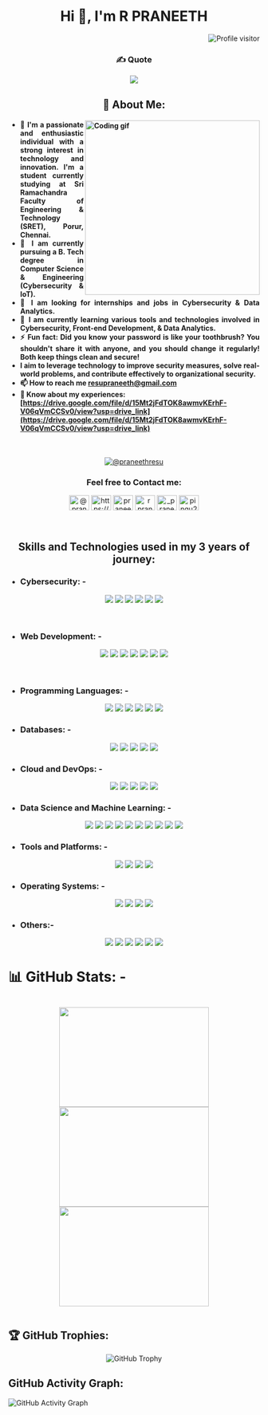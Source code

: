 <h1 align="center">Hi 👋, I'm R PRANEETH</h1>

<img align="right" src="https://visitcount.itsvg.in/api?id=resu2003&icon=1&color=4)](https://visitcount.itsvg.in" alt="Profile visitor" /><br>

 <h3 align="center">✍️ Quote 

[![](https://quotes-github-readme.vercel.app/api?type=horizontal&theme=tokyonight)]()</h3>

## <h2 align="center"> 💫 About Me:</h2>
<h4 align="justify">

<img align="right" width="350" src="https://github.com/resu2003/resu2003/blob/main/cyber.webp" alt="Coding gif" />

- 🔭 I'm a passionate and enthusiastic individual with a strong interest in technology and innovation. I'm a student currently studying at Sri Ramachandra Faculty of Engineering & Technology (SRET), Porur, Chennai.<br>
- 👯 I am currently pursuing a B. Tech degree in Computer Science & Engineering (Cybersecurity & IoT). <br>
- 🤝 I am looking for internships and jobs in Cybersecurity & Data Analytics.<br>
- 🌱 I am currently learning various tools and technologies involved in Cybersecurity, Front-end Development, & Data Analytics.<br>
- ⚡ Fun fact: Did you know your password is like your toothbrush? You shouldn't share it with anyone, and you should change it regularly! Both keep things clean and secure!
- I aim to leverage technology to improve security measures, solve real-world problems, and contribute effectively to organizational security.
- 📫 How to reach me **resupraneeth@gmail.com**
- 📄 Know about my experiences: <br>
[https://drive.google.com/file/d/15Mt2jFdTOK8awmvKErhF-V06qVmCCSv0/view?usp=drive_link](https://drive.google.com/file/d/15Mt2jFdTOK8awmvKErhF-V06qVmCCSv0/view?usp=drive_link)
</h3>
<br>
<p align="center">
  <a href="https://twitter.com/@praneethresu" target="_blank"><img src="https://img.shields.io/twitter/follow/praneethresu?style=social" alt="@praneethresu" /></a>

<h3 align="center">Feel free to Contact me:</h3>
<p align="center">
<a href="https://twitter.com/@praneethresu" target="blank"><img align="center" src="https://raw.githubusercontent.com/rahuldkjain/github-profile-readme-generator/master/src/images/icons/Social/twitter.svg" alt="@praneethresu" height="30" width="40" /></a>
<a href="https://www.linkedin.com/in/r-praneeth-28ba7b252/" target="blank"><img align="center" src="https://raw.githubusercontent.com/rahuldkjain/github-profile-readme-generator/master/src/images/icons/Social/linked-in-alt.svg" alt="https://www.linkedin.com/in/r-praneeth-28ba7b252/" height="30" width="40" /></a>
<a href="https://kaggle.com/praneethresu" target="blank"><img align="center" src="https://raw.githubusercontent.com/rahuldkjain/github-profile-readme-generator/master/src/images/icons/Social/kaggle.svg" alt="praneethresu" height="30" width="40" /></a>
<a href="https://www.facebook.com/praneeth.resu/" target="blank"><img align="center" src="https://raw.githubusercontent.com/rahuldkjain/github-profile-readme-generator/master/src/images/icons/Social/facebook.svg" alt="r praneeth" height="30" width="40" /></a>
<a href="https://instagram.com/_praneeth_2509" target="blank"><img align="center" src="https://raw.githubusercontent.com/rahuldkjain/github-profile-readme-generator/master/src/images/icons/Social/instagram.svg" alt="_praneeth_2509" height="30" width="40" /></a>
<a href="https://www.leetcode.com/pingu2003" target="blank"><img align="center" src="https://raw.githubusercontent.com/rahuldkjain/github-profile-readme-generator/master/src/images/icons/Social/leet-code.svg" alt="pingu2003" height="30" width="40" /></a>
</p><br>

<h2 align="center"> Skills and Technologies used in my 3 years of journey:</h2>

- ### Cybersecurity: -
<p align="center">
  <img src="https://img.shields.io/badge/Metasploit-383838.svg?style=for-the-badge&logo=metasploit&logoColor=white" />
  <img src="https://img.shields.io/badge/Wireshark-1679A7.svg?style=for-the-badge&logo=wireshark&logoColor=white" />
  <img src="https://img.shields.io/badge/WebGoat-CC0000.svg?style=for-the-badge&logo=owasp&logoColor=white" />
  <img src="https://img.shields.io/badge/DVWA-339933.svg?style=for-the-badge&logo=owasp&logoColor=white" />
  <img src="https://img.shields.io/badge/Nmap-0073E6.svg?style=for-the-badge&logo=nmap&logoColor=white" />
  <img src="https://img.shields.io/badge/Nagios-217346.svg?style=for-the-badge&logo=nagios&logoColor=white" />
</p>
<br>

- ### Web Development: -
<p align="center">
  <img src="https://img.shields.io/badge/HTML5-E34F26.svg?style=for-the-badge&logo=HTML5&logoColor=white" />
  <img src="https://img.shields.io/badge/CSS3-1572B6.svg?style=for-the-badge&logo=CSS3&logoColor=white" />
  <img src="https://img.shields.io/badge/Bootstrap-7952B3.svg?style=for-the-badge&logo=Bootstrap&logoColor=white" />
  <img src="https://img.shields.io/badge/React-61DAFB.svg?style=for-the-badge&logo=React&logoColor=black" />
  <img src="https://img.shields.io/badge/Angular-0F0F11.svg?style=for-the-badge&logo=Angular&logoColor=white" />
  <img src="https://img.shields.io/badge/flask-%23000.svg?style=for-the-badge&logo=flask&logoColor=white" />
  <img src="https://img.shields.io/badge/spring-%236DB33F.svg?style=for-the-badge&logo=spring&logoColor=white" />
</p>
<br>

- ### Programming Languages: -
<p align="center">
  <img src="https://img.shields.io/badge/python-3670A0?style=for-the-badge&logo=python&logoColor=ffdd54" />
  <img src="https://img.shields.io/badge/r-%23276DC3.svg?style=for-the-badge&logo=r&logoColor=white" />
  <img src="https://img.shields.io/badge/c-%2300599C.svg?style=for-the-badge&logo=c&logoColor=white" />
  <img src="https://img.shields.io/badge/java-%23ED8B00.svg?style=for-the-badge&logo=openjdk&logoColor=white" />
  <img src="https://img.shields.io/badge/javascript-%23323330.svg?style=for-the-badge&logo=javascript&logoColor=%23F7DF1E" />
  <img src="https://img.shields.io/badge/kotlin-%237F52FF.svg?style=for-the-badge&logo=kotlin&logoColor=white" />
</p>

- ### Databases: -
<p align="center">
  <img src="https://img.shields.io/badge/mysql-4479A1.svg?style=for-the-badge&logo=mysql&logoColor=white" />
  <img src="https://img.shields.io/badge/MariaDB-003545?style=for-the-badge&logo=mariadb&logoColor=white" />
  <img src="https://img.shields.io/badge/MongoDB-%234ea94b.svg?style=for-the-badge&logo=mongodb&logoColor=white" />
  <img src="https://img.shields.io/badge/postgres-%23316192.svg?style=for-the-badge&logo=postgresql&logoColor=white" />
  <img src="https://img.shields.io/badge/Microsoft%20SQL%20Server-CC2927?style=for-the-badge&logo=microsoft%20sql%20server&logoColor=white" />
</p>

- ### Cloud and DevOps: -
<p align="center">
  <img src="https://img.shields.io/badge/AWS-%23FF9900.svg?style=for-the-badge&logo=amazon-aws&logoColor=white" />
  <img src="https://img.shields.io/badge/Firebase-DD2C00.svg?style=for-the-badge&logo=Firebase&logoColor=white" />
  <img src="https://img.shields.io/badge/GoogleCloud-%234285F4.svg?style=for-the-badge&logo=google-cloud&logoColor=white" />
  <img src="https://img.shields.io/badge/XAMPP-FB7A24.svg?style=for-the-badge&logo=XAMPP&logoColor=white" />
  <img src="https://img.shields.io/badge/github-%23121011.svg?style=for-the-badge&logo=github&logoColor=white" />
</p>

- ### Data Science and Machine Learning: -
<p align="center">
  <img src="https://img.shields.io/badge/Anaconda-%2344A833.svg?style=for-the-badge&logo=anaconda&logoColor=white" />
  <img src="https://img.shields.io/badge/Keras-%23D00000.svg?style=for-the-badge&logo=Keras&logoColor=white" />
  <img src="https://img.shields.io/badge/Matplotlib-%23ffffff.svg?style=for-the-badge&logo=Matplotlib&logoColor=black" />
  <img src="https://img.shields.io/badge/numpy-%23013243.svg?style=for-the-badge&logo=numpy&logoColor=white" />
  <img src="https://img.shields.io/badge/pandas-%23150458.svg?style=for-the-badge&logo=pandas&logoColor=white" />
  <img src="https://img.shields.io/badge/Plotly-%233F4F75.svg?style=for-the-badge&logo=plotly&logoColor=white" />
  <img src="https://img.shields.io/badge/PyTorch-%23EE4C2C.svg?style=for-the-badge&logo=PyTorch&logoColor=white" />
  <img src="https://img.shields.io/badge/scikit--learn-%23F7931E.svg?style=for-the-badge&logo=scikit-learn&logoColor=white" />
  <img src="https://img.shields.io/badge/SciPy-%230C55A5.svg?style=for-the-badge&logo=scipy&logoColor=%white" />
  <img src="https://img.shields.io/badge/TensorFlow-%23FF6F00.svg?style=for-the-badge&logo=TensorFlow&logoColor=white" />
</p>

- ### Tools and Platforms: -
<p align="center">
  <img src="https://img.shields.io/badge/Visual%20Studio%20Code-007ACC.svg?style=for-the-badge&logo=Visual-Studio-Code&logoColor=white" />
  <img src="https://img.shields.io/badge/Jupyter-F37626.svg?style=for-the-badge&logo=Jupyter&logoColor=white" />
  <img src="https://img.shields.io/badge/Selenium-43B02A.svg?style=for-the-badge&logo=Selenium&logoColor=white" />
  <img src="https://img.shields.io/badge/markdown-%23000000.svg?style=for-the-badge&logo=markdown&logoColor=white" />
</p>

- ### Operating Systems: -
<p align="center">
  <img src="https://img.shields.io/badge/Kali%20Linux-557C94.svg?style=for-the-badge&logo=kali-linux&logoColor=white" />
  <img src="https://img.shields.io/badge/macOS-000000.svg?style=for-the-badge&logo=macOS&logoColor=white" />
  <img src="https://img.shields.io/badge/Windows-0078D4.svg?style=for-the-badge&logo=Windows&logoColor=white" />
  <img src="https://img.shields.io/badge/Raspberry%20Pi-A22846.svg?style=for-the-badge&logo=Raspberry-Pi&logoColor=white" />
</p>

- ### Others:-
<p align="center">
  <img src="https://img.shields.io/badge/Adafruit-000000.svg?style=for-the-badge&logo=Adafruit&logoColor=white" />
  <img src="https://img.shields.io/badge/opencv-%23white.svg?style=for-the-badge&logo=opencv&logoColor=white" />
  <img src="https://img.shields.io/badge/adobe-%23FF0000.svg?style=for-the-badge&logo=adobe&logoColor=white" />
  <img src="https://img.shields.io/badge/Adobe%20Acrobat%20Reader-EC1C24.svg?style=for-the-badge&logo=Adobe%20Acrobat%20Reader&logoColor=white" />
  <img src="https://img.shields.io/badge/figma-%23F24E1E.svg?style=for-the-badge&logo=figma&logoColor=white" />
  <img src="https://img.shields.io/badge/Canva-%2300C4CC.svg?style=for-the-badge&logo=Canva&logoColor=white" />
</p>

# 📊 GitHub Stats: -
<div style="display: flex; justify-content: space-between; align-items: center;"><p align="center">

  <img src="https://github-readme-stats.vercel.app/api?username=resu2003&theme=flag-india&hide_border=false&include_all_commits=true&count_private=true" width="300" height="200" />

  <img src="https://github-readme-streak-stats.herokuapp.com/?user=resu2003&theme=flag-india&hide_border=false" width="300" height="200" />

  <img src="https://github-readme-stats.vercel.app/api/top-langs/?username=resu2003&theme=flag-india&hide_border=false&include_all_commits=true&count_private=true&layout=compact" width="300" height="200" />
</p></div>

## 🏆 GitHub Trophies:
<p align="center">
  <img src="https://github-profile-trophy.vercel.app/?username=resu2003&theme=radical&no-frame=false&no-bg=true&margin-w=4" alt="GitHub Trophy" />
</p>

## GitHub Activity Graph:
![GitHub Activity Graph](https://github-readme-activity-graph.vercel.app/graph?username=resu2003&theme=x-code)
